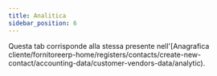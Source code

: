 ```yaml
---
title: Analitica
sidebar_position: 6
---
```


Questa tab corrisponde alla stessa presente nell'[Anagrafica cliente/fornitoreerp-home/registers/contacts/create-new-contact/accounting-data/customer-vendors-data/analytic).